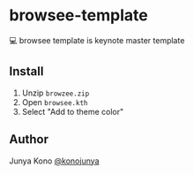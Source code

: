 # browsee-template
💻 browsee template is keynote master template

## Install

1. Unzip `browzee.zip`
2. Open `browsee.kth`
3. Select "Add to theme color"

## Author

Junya Kono [@konojunya](https://twitter.com/konojunya)
